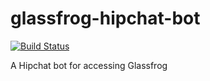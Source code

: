 # glassfrog-hipchat-bot
[![Build Status](https://travis-ci.org/wardweistra/glassfrog-hipchat-bot.svg?branch=master)](https://travis-ci.org/wardweistra/glassfrog-hipchat-bot)

A Hipchat bot for accessing Glassfrog
